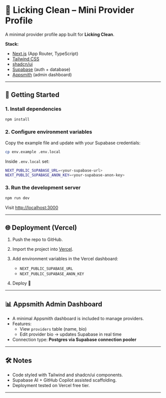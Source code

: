 # 🧼 Licking Clean – Mini Provider Profile  

A minimal provider profile app built for **Licking Clean**.  

**Stack:**  
- [Next.js](https://nextjs.org/) (App Router, TypeScript)  
- [Tailwind CSS](https://tailwindcss.com/)  
- [shadcn/ui](https://ui.shadcn.com/)  
- [Supabase](https://supabase.com/) (auth + database)  
- [Appsmith](https://www.appsmith.com/) (admin dashboard)  

---

## 🚀 Getting Started  

### 1. Install dependencies  
```bash
npm install
```  

### 2. Configure environment variables  
Copy the example file and update with your Supabase credentials:  
```bash
cp env.example .env.local
```  

Inside `.env.local` set:  
```bash
NEXT_PUBLIC_SUPABASE_URL=<your-supabase-url>
NEXT_PUBLIC_SUPABASE_ANON_KEY=<your-supabase-anon-key>
```  

### 3. Run the development server  
```bash
npm run dev
```  
Visit [http://localhost:3000](http://localhost:3000)  

---

## 🌐 Deployment (Vercel)  

1. Push the repo to GitHub.  
2. Import the project into [Vercel](https://vercel.com/).  
3. Add environment variables in the Vercel dashboard:  

   - `NEXT_PUBLIC_SUPABASE_URL`  
   - `NEXT_PUBLIC_SUPABASE_ANON_KEY`  

4. Deploy 🚀  

---

## 📊 Appsmith Admin Dashboard  

- A minimal Appsmith dashboard is included to manage providers.  
- Features:  
  - View `providers` table (name, bio)  
  - Edit provider bio → updates Supabase in real time  
- Connection type: **Postgres via Supabase connection pooler**  

---

## 🛠️ Notes  

- Code styled with Tailwind and shadcn/ui components.  
- Supabase AI + GitHub Copilot assisted scaffolding.  
- Deployment tested on Vercel free tier.  

---
